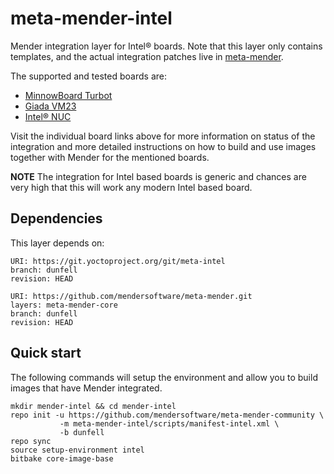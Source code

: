 # meta-mender-intel

Mender integration layer for Intel® boards. Note that this layer
only contains templates, and the actual integration patches live in
[meta-mender](https://github.com/mendersoftware/meta-mender).

The supported and tested boards are:

- [MinnowBoard Turbot](https://hub.mender.io/t/minnowboard-turbot/59)
- [Giada VM23](https://hub.mender.io/t/giada-vm23/613)
- [Intel® NUC](https://hub.mender.io/t/intel-nuc/308)

Visit the individual board links above for more information on status of the
integration and more detailed instructions on how to build and use images
together with Mender for the mentioned boards.

**NOTE** The integration for Intel based boards is generic and chances are very
high that this will work any modern Intel based board.

## Dependencies

This layer depends on:

```
URI: https://git.yoctoproject.org/git/meta-intel
branch: dunfell
revision: HEAD
```

```
URI: https://github.com/mendersoftware/meta-mender.git
layers: meta-mender-core
branch: dunfell
revision: HEAD
```


## Quick start

The following commands will setup the environment and allow you to build images
that have Mender integrated.


```
mkdir mender-intel && cd mender-intel
repo init -u https://github.com/mendersoftware/meta-mender-community \
           -m meta-mender-intel/scripts/manifest-intel.xml \
           -b dunfell
repo sync
source setup-environment intel
bitbake core-image-base
```


